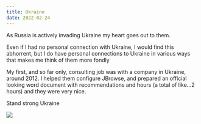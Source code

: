 ```yaml
---
title: Ukraine
date: 2022-02-24
---
```


As Russia is actively invading Ukraine my heart goes out to them.

Even if I had no personal connection with Ukraine, I would find this abhorrent,
but I do have personal connections to Ukraine in various ways that makes me
think of them more fondly

My first, and so far only, consulting job was with a company in Ukraine, around 2012. I helped them configure JBrowse, and prepared an official looking word
document with recommendations and hours (a total of like...2 hours) and they
were very nice.

Stand strong Ukraine

![](https://upload.wikimedia.org/wikipedia/commons/thumb/9/95/Lesser_Coat_of_Arms_of_Ukraine.svg/172px-Lesser_Coat_of_Arms_of_Ukraine.svg.png)
